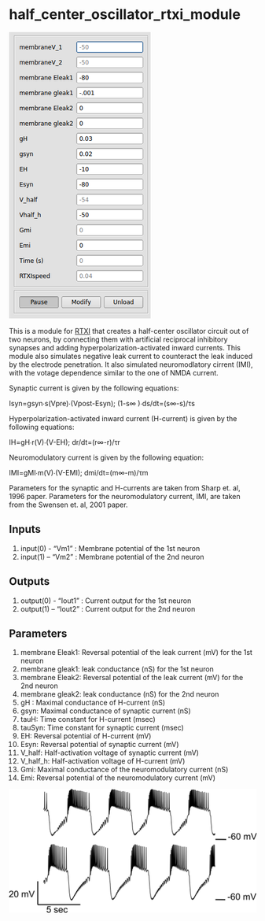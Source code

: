 # half_center_oscillator_rtxi_module

![](https://github.com/eomorozova/half_center_oscillator_rtxi_module/blob/main/HCO_module.png)

This is a module for [RTXI](http://rtxi.org/) that creates a half-center oscillator circuit out of two neurons, by connecting them with artificial reciprocal inhibitory synapses and adding hyperpolarization-activated inward currents. This module also simulates negative leak current to counteract the leak induced by the electrode penetration. It also simulated neuromodlatory cirrent (IMI), with the votage dependence similar to the one of NMDA current.

Synaptic current is given by the following equations:

Isyn=gsyn∙s(Vpre)∙(Vpost-Esyn);   (1-s∞ )∙ds/dt=(s∞-s)/τs 

Hyperpolarization-activated inward current (H-current) is given by the following equations:

IH=gH∙r(V)∙(V-EH); 	dr/dt=(r∞-r)/τr

Neuromodulatory current is given by the following equation:

IMI=gMI∙m(V)∙(V-EMI); 	dmi/dt=(m∞-m)/τm

Parameters for the synaptic and H-currents are taken from Sharp et. al, 1996 paper. Parameters for the neuromodulatory current, IMI, are taken from the Swensen et. al, 2001 paper. 

## Inputs
1.	input(0) -  “Vm1” : Membrane potential of the 1st neuron
2.	input(1) – “Vm2” : Membrane potential of the 2nd neuron

## Outputs
1.	output(0) -  “Iout1” : Current output for the 1st neuron
2.	output(1) – “Iout2” : Current output for the 2nd neuron

## Parameters
1.	membrane Eleak1: Reversal potential of the leak current (mV) for the 1st neuron
2.	membrane gleak1: leak conductance (nS) for the 1st neuron
3.	membrane Eleak2: Reversal potential of the leak current (mV) for the 2nd neuron
4.	membrane gleak2: leak conductance (nS) for the 2nd neuron
5.	gH : Maximal conductance of H-current (nS)
6.	gsyn: Maximal conductance of synaptic current (nS)
7.	tauH: Time constant for H-current (msec)
8.	tauSyn: Time constant for synaptic current (msec)
13.	EH: Reversal potential of H-current (mV)
14.	Esyn: Reversal potential of synaptic current (mV)
15.	V_half: Half-activation voltage of synaptic current (mV)
16.	V_half_h: Half-activation voltage of H-current (mV)
17.	Gmi: Maximal conductance of the neuromodulatory current (nS)
18.	Emi: Reversal potential of the neuromodulatory current (mV)


![](https://github.com/eomorozova/half_center_oscillator_rtxi_module/blob/main/HCO_example.png)
